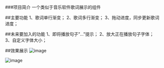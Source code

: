 ###项目简介
一个类似于音乐软件歌词展示的组件

##主要功能
1、歌词单行渐变；
2、歌词多行渐变；
3、拖动进度，同步更新歌词进度；

##未来要加入的功能
1、即将播放句子"..."提示；
2、放大正在播放句子字体；
3、自定义字体大小；

##效果展示
![image](https://github.com/yanjunhui2014/LyricLayout/blob/master/image/a.png)

![image](https://github.com/yanjunhui2014/LyricLayout/blob/master/image/b.png)

